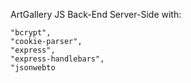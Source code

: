 ArtGallery JS Back-End Server-Side with:

    "bcrypt",
    "cookie-parser",
    "express",
    "express-handlebars",
    "jsonwebto
